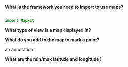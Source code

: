 **What is the framework you need to import to use maps?**

```swift

import Mapkit

```
**What type of view is a map displayed in?**



**What do you add to the map to mark a point?**

an annotation. 

**What are the min/max latitude and longitude?**

